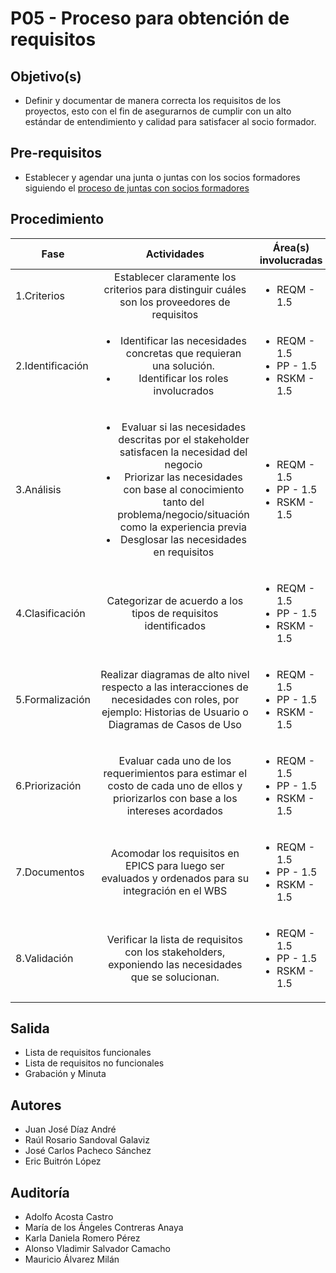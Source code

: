 # P05 - Proceso para obtención de requisitos

## Objetivo(s)

- Definir y documentar de manera correcta los requisitos de los proyectos, esto con el fin de asegurarnos de
cumplir con un alto estándar de entendimiento y calidad para satisfacer al socio formador.

## Pre-requisitos

- Establecer y agendar una junta o juntas con los socios formadores siguiendo el [proceso de juntas con socios formadores](P02-proceso-juntas-socios-formadores.md)

## Procedimiento

| Fase |   Actividades   | Área(s) involucradas |
|------|:---------------:|--------------------|
| 1.Criterios    | Establecer claramente los criterios para distinguir  cuáles son los proveedores de requisitos | <ul><li>REQM - 1.5</li></ul> |
| 2.Identificación    | <ul><li>Identificar las necesidades concretas que requieran una solución.</li><li>Identificar los roles involucrados</li></ul> | <ul><li>REQM - 1.5</li><li>PP - 1.5</li><li>RSKM - 1.5</li></ul> |
| 3.Análisis     | <ul><li>Evaluar si las necesidades descritas por el stakeholder satisfacen la necesidad del negocio</li><li>Priorizar las necesidades con base al conocimiento tanto del problema/negocio/situación como la experiencia previa </li><li>Desglosar las necesidades en requisitos</li></ul>| <ul><li>REQM - 1.5</li><li>PP - 1.5</li><li>RSKM - 1.5</li></ul> |
| 4.Clasificación | Categorizar de acuerdo a los tipos de requisitos identificados | <ul><li>REQM - 1.5</li><li>PP - 1.5</li><li>RSKM - 1.5</li></ul> |
| 5.Formalización | Realizar diagramas de alto nivel respecto a las interacciones de necesidades con roles, por ejemplo: Historias de Usuario o Diagramas de Casos de Uso | <ul><li>REQM - 1.5</li><li>PP - 1.5</li><li>RSKM - 1.5</li></ul> |
| 6.Priorización |  Evaluar cada uno de los requerimientos para estimar el costo de cada uno de ellos y priorizarlos con base a los intereses acordados  | <ul><li>REQM - 1.5</li><li>PP - 1.5</li><li>RSKM - 1.5</li></ul> |
| 7.Documentos  | 	Acomodar los requisitos en EPICS para luego ser evaluados y ordenados para su integración en el WBS | <ul><li>REQM - 1.5</li><li>PP - 1.5</li><li>RSKM - 1.5</li></ul> |
| 8.Validación  | 	Verificar la lista de requisitos con los stakeholders, exponiendo las necesidades que se solucionan.  | <ul><li>REQM - 1.5</li><li>PP - 1.5</li><li>RSKM - 1.5</li></ul> |

## Salida

<ul><li>Lista de requisitos funcionales</li><li>Lista de requisitos no funcionales</li><li>Grabación y Minuta</li></ul>

## Autores

<ul>
<li>Juan José Díaz André</li>
<li>Raúl Rosario Sandoval Galaviz</li>
<li>José Carlos Pacheco Sánchez</li>
<li>Eric Buitrón López</li>

</ul>

## Auditoría

<ul>
<li>Adolfo Acosta Castro</li>
<li>María de los Ángeles Contreras Anaya</li>
<li>Karla Daniela Romero Pérez</li>
<li>Alonso Vladimir Salvador Camacho</li>
<li>Mauricio Álvarez Milán</li>
</ul>

